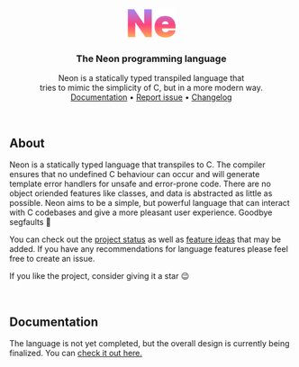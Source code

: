 <br />
<div align="center">
  <img src=".github/logo.svg" alt="Logo" width="90">
  <h3 align="center">The Neon programming language</h3>
  <p align="center">
    Neon is a statically typed transpiled language that
    <br>
    tries to mimic the simplicity of C, but in a more modern way.
    <br />
    <a href="https://github.com/jesperkha/neon/blob/main/docs/lang.md">Documentation</a>
    •
    <a href="https://github.com/jesperkha/neon/issues">Report issue</a>
    •
    <a href="https://github.com/jesperkha/neon/blob/main/changelog.md">Changelog</a>
  </p>
</div>

<br>

## About

Neon is a statically typed language that transpiles to C. The compiler ensures that no undefined C behaviour can occur and will generate template error handlers for unsafe and error-prone code. There are no object oriended features like classes, and data is abstracted as little as possible. Neon aims to be a simple, but powerful language that can interact with C codebases and give a more pleasant user experience. Goodbye segfaults 👋

You can check out the [project status](changelog.md) as well as [feature ideas](ideas.md) that may be added. If you have any recommendations for language features please feel free to create an issue.

If you like the project, consider giving it a star 😉

<br>

## Documentation

The language is not yet completed, but the overall design is currently being finalized. You can [check it out here.](docs/lang.md)
